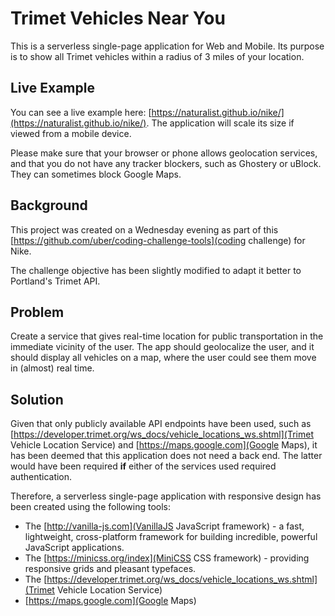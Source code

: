 # Trimet Vehicles Near You

This is a serverless single-page application for Web and Mobile. Its purpose is to show all Trimet vehicles within a radius of 3 miles of your location.

## Live Example

You can see a live example here: [https://naturalist.github.io/nike/](https://naturalist.github.io/nike/). The application will scale its size if viewed from a mobile device. 

Please make sure that your browser or phone allows geolocation services, and that you do not have any tracker blockers, such as Ghostery or uBlock. They can sometimes block Google Maps.

## Background

This project was created on a Wednesday evening as part of this [https://github.com/uber/coding-challenge-tools](coding challenge) for Nike.

The challenge objective has been slightly modified to adapt it better to Portland's Trimet API.

## Problem

Create a service that gives real-time location for public transportation in the immediate vicinity of the user. The app should geolocalize the user, and it should display all vehicles on a map, where the user could see them move in (almost) real time.

## Solution

Given that only publicly available API endpoints have been used, such as [https://developer.trimet.org/ws_docs/vehicle_locations_ws.shtml](Trimet Vehicle Location Service) and [https://maps.google.com](Google Maps), it has been deemed that this application does not need a back end. The latter would have been required **if** either of the services used required authentication.

Therefore, a serverless single-page application with responsive design has been created using the following tools:

* The [http://vanilla-js.com](VanillaJS JavaScript framework) - a fast, lightweight, cross-platform framework
for building incredible, powerful JavaScript applications.
* The [https://minicss.org/index](MiniCSS CSS framework) - providing responsive grids and pleasant typefaces. 
* The [https://developer.trimet.org/ws_docs/vehicle_locations_ws.shtml](Trimet Vehicle Location Service)
* [https://maps.google.com](Google Maps)



